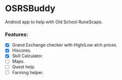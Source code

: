 # OSRSBuddy
Android app to help with Old School RuneScape.

### Features:

- [x] Grand Exchange checker with High/Low alch prices.
- [x] Hiscores.
- [x] Skill Calculator.
- [ ] Maps.
- [ ] Quest help.
- [ ] Farming helper.
